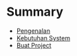 # Summary

* [Pengenalan](README.md)
* [Kebutuhan System](system-requirment.md)
* [Buat Project](chapter1.md)

